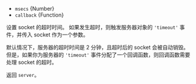 <!-- YAML
added: v0.9.12
-->

* `msecs` {Number}
* `callback` {Function}

设置 socket 的超时时间。
如果发生超时，则触发服务器对象的 `'timeout'` 事件，并传入 socket 作为一个参数。

默认情况下，服务器的超时时间是 2 分钟，且超时后的 socket 会被自动销毁。
但是，如果你为服务器的 `'timeout'` 事件分配了一个回调函数，则回调函数需要处理 socket 的超时。

返回 `server`。

